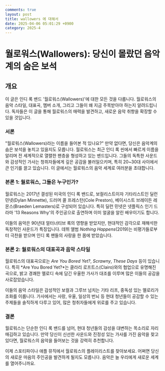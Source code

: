 ```yaml
---
comments: true
layout: post
title: wallowers 에 대해서
date: 2025-04-06 05:01:29 +0900
category: 2025-4
---
```


# 월로워스(Wallowers): 당신이 몰랐던 음악계의 숨은 보석  

## 개요  
이 글은 인디 록 밴드 '월로워스(Wallowers)'에 대한 모든 것을 다룹니다. 월로워스의 음악 스타일, 대표곡, 멤버 소개, 그리고 그들이 왜 지금 주목받아야 하는지 알려드립니다. 독자들은 이 글을 통해 월로워스의 매력을 발견하고, 새로운 음악 취향을 확장할 수 있을 것입니다.  

### 서론  
"월로워스(Wallowers)라는 이름을 들어본 적 있나요?" 만약 없다면, 당신은 음악계의 숨은 보석을 놓치고 있을지도 모릅니다. 월로워스는 최근 인디 록 씬에서 빠르게 이름을 알리며 전 세계적으로 열렬한 팬층을 형성하고 있는 밴드입니다. 그들의 독특한 사운드와 감성적인 가사는 청취자들에게 깊은 공감을 불러일으키며, 특히 20~30대 사이에서 큰 인기를 끌고 있습니다. 이 글에서는 월로워스의 음악 세계로 여러분을 초대합니다.  

### 본론 1: 월로워스, 그들은 누구인가?  
월로워스는 2017년 결성된 미국의 인디 록 밴드로, 보컬리스트이자 기타리스트인 딜런 민넷(Dylan Minnette), 드러머 콜 프레스턴(Cole Preston), 베이시스트 브레이든 레몬스(Braeden Lemasters)로 구성되어 있습니다. 특히 딜런 민넷은 넷플릭스 인기 드라마 '13 Reasons Why'의 주인공으로 출연하며 이미 얼굴을 알린 배우이기도 합니다.  

이들의 음악은 90년대 얼터너티브 록의 영향을 받았지만, 현대적인 감각으로 재해석한 독창적인 사운드가 특징입니다. 데뷔 앨범 *Nothing Happens*(2019)는 비평가들로부터 극찬을 받으며 인디 록 팬들의 사랑을 한 몸에 받았습니다.  

### 본론 2: 월로워스의 대표곡과 음악 스타일  
월로워스의 대표곡으로는 *Are You Bored Yet?*, *Scrawny*, *These Days* 등이 있습니다. 특히 *Are You Bored Yet?*는 클라리 로프트스(Clairo)와의 협업으로 유명해진 곡으로, 밝고 경쾌한 멜로디 속에 담긴 우울한 가사가 대조를 이루며 많은 이들의 공감을 사로잡았습니다.  

이들의 음악 스타일은 감성적인 보컬과 그루브 넘치는 기타 리프, 중독성 있는 멜로리가 조화를 이룹니다. 가사에서는 사랑, 우울, 일상의 번뇌 등 현대 청년들이 공감할 수 있는 주제들을 솔직하게 다루고 있어, 많은 청취자들에게 위로를 주고 있습니다.  

### 결론  
월로워스는 단순한 인디 록 밴드를 넘어, 현대 청년들의 감성을 대변하는 목소리로 자리매김하고 있습니다. 만약 당신이 신선한 사운드와 진정성 있는 가사를 가진 음악을 찾고 있다면, 월로워스의 음악을 들어보는 것을 강력히 추천합니다.  

이제 스포티파이나 애플 뮤직에서 월로워스의 플레이리스트를 찾아보세요. 어쩌면 당신의 새로운 마음의 주인공을 발견하게 될지도 모릅니다. 음악은 늘 우리에게 새로운 세계를 열어주니까요.